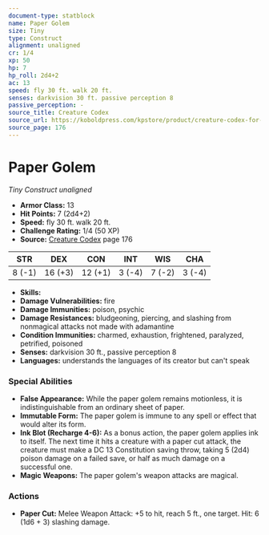```yaml
---
document-type: statblock
name: Paper Golem
size: Tiny
type: Construct
alignment: unaligned
cr: 1/4
xp: 50
hp: 7
hp_roll: 2d4+2
ac: 13
speed: fly 30 ft. walk 20 ft.
senses: darkvision 30 ft. passive perception 8
passive_perception: -
source_title: Creature Codex
source_url: https://koboldpress.com/kpstore/product/creature-codex-for-5th-edition-dnd
source_page: 176
---
```


# Paper Golem

*Tiny* *Construct* *unaligned*

- **Armor Class:** 13
- **Hit Points:** 7 (2d4+2)
- **Speed:** fly 30 ft. walk 20 ft.
- **Challenge Rating:** 1/4 (50 XP)
- **Source:** [Creature Codex](https://koboldpress.com/kpstore/product/creature-codex-for-5th-edition-dnd) page 176

| STR | DEX | CON | INT | WIS | CHA |
| --- | --- | --- | --- | --- | --- |
| 8 (-1) | 16 (+3) | 12 (+1) | 3 (-4) | 7 (-2) | 3 (-4) |

- **Skills:** 
- **Damage Vulnerabilities:** fire
- **Damage Immunities:** poison, psychic
- **Damage Resistances:** bludgeoning, piercing, and slashing from nonmagical attacks not made with adamantine
- **Condition Immunities:** charmed, exhaustion, frightened, paralyzed, petrified, poisoned
- **Senses:** darkvision 30 ft., passive perception 8
- **Languages:** understands the languages of its creator but can't speak

### Special Abilities

- **False Appearance:** While the paper golem remains motionless, it is indistinguishable from an ordinary sheet of paper.
- **Immutable Form:** The paper golem is immune to any spell or effect that would alter its form.
- **Ink Blot (Recharge 4-6):** As a bonus action, the paper golem applies ink to itself. The next time it hits a creature with a paper cut attack, the creature must make a DC 13 Constitution saving throw, taking 5 (2d4) poison damage on a failed save, or half as much damage on a successful one.
- **Magic Weapons:** The paper golem's weapon attacks are magical.

### Actions

- **Paper Cut:** Melee Weapon Attack: +5 to hit, reach 5 ft., one target. Hit: 6 (1d6 + 3) slashing damage.
